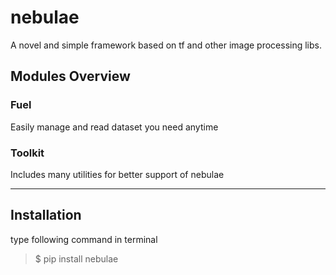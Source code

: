 # nebulae
A novel and simple framework based on tf and other image processing libs.

## Modules Overview
### Fuel
Easily manage and read dataset you need anytime
### Toolkit
Includes many utilities for better support of nebulae

---
## Installation
type following command in terminal
> $ pip install nebulae
